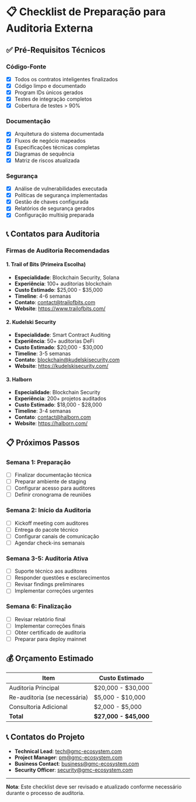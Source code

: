 # 📋 Checklist de Preparação para Auditoria Externa

## ✅ Pré-Requisitos Técnicos

### Código-Fonte
- [x] Todos os contratos inteligentes finalizados
- [x] Código limpo e documentado
- [x] Program IDs únicos gerados
- [x] Testes de integração completos
- [x] Cobertura de testes > 90%

### Documentação
- [x] Arquitetura do sistema documentada
- [x] Fluxos de negócio mapeados
- [x] Especificações técnicas completas
- [x] Diagramas de sequência
- [x] Matriz de riscos atualizada

### Segurança
- [x] Análise de vulnerabilidades executada
- [x] Políticas de segurança implementadas
- [x] Gestão de chaves configurada
- [x] Relatórios de segurança gerados
- [x] Configuração multisig preparada

## 📞 Contatos para Auditoria

### Firmas de Auditoria Recomendadas

#### 1. Trail of Bits (Primeira Escolha)
- **Especialidade**: Blockchain Security, Solana
- **Experiência**: 100+ auditorias blockchain
- **Custo Estimado**: $25,000 - $35,000
- **Timeline**: 4-6 semanas
- **Contato**: contact@trailofbits.com
- **Website**: https://www.trailofbits.com/

#### 2. Kudelski Security
- **Especialidade**: Smart Contract Auditing
- **Experiência**: 50+ auditorias DeFi
- **Custo Estimado**: $20,000 - $30,000
- **Timeline**: 3-5 semanas
- **Contato**: blockchain@kudelskisecurity.com
- **Website**: https://kudelskisecurity.com/

#### 3. Halborn
- **Especialidade**: Blockchain Security
- **Experiência**: 200+ projetos auditados
- **Custo Estimado**: $18,000 - $28,000
- **Timeline**: 3-4 semanas
- **Contato**: contact@halborn.com
- **Website**: https://halborn.com/

## 📋 Próximos Passos

### Semana 1: Preparação
- [ ] Finalizar documentação técnica
- [ ] Preparar ambiente de staging
- [ ] Configurar acesso para auditores
- [ ] Definir cronograma de reuniões

### Semana 2: Início da Auditoria
- [ ] Kickoff meeting com auditores
- [ ] Entrega do pacote técnico
- [ ] Configurar canais de comunicação
- [ ] Agendar check-ins semanais

### Semana 3-5: Auditoria Ativa
- [ ] Suporte técnico aos auditores
- [ ] Responder questões e esclarecimentos
- [ ] Revisar findings preliminares
- [ ] Implementar correções urgentes

### Semana 6: Finalização
- [ ] Revisar relatório final
- [ ] Implementar correções finais
- [ ] Obter certificado de auditoria
- [ ] Preparar para deploy mainnet

## 💰 Orçamento Estimado

| Item | Custo Estimado |
|------|----------------|
| Auditoria Principal | $20,000 - $30,000 |
| Re-auditoria (se necessária) | $5,000 - $10,000 |
| Consultoria Adicional | $2,000 - $5,000 |
| **Total** | **$27,000 - $45,000** |

## 📞 Contatos do Projeto

- **Technical Lead**: tech@gmc-ecosystem.com
- **Project Manager**: pm@gmc-ecosystem.com
- **Business Contact**: business@gmc-ecosystem.com
- **Security Officer**: security@gmc-ecosystem.com

---

**Nota**: Este checklist deve ser revisado e atualizado conforme necessário durante o processo de auditoria.
